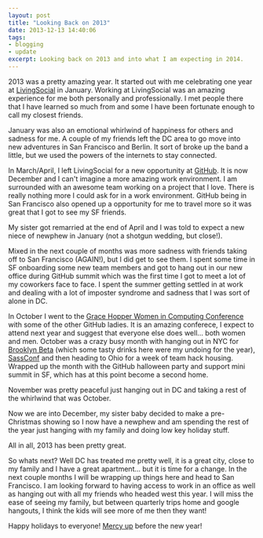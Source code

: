```yaml
---
layout: post
title: "Looking Back on 2013"
date: 2013-12-13 14:40:06
tags:
- blogging
- update
excerpt: Looking back on 2013 and into what I am expecting in 2014.
---
```


2013 was a pretty amazing year. It started out with me celebrating one year at [LivingSocial][livingsocial] in  January. Working at LivingSocial was an amazing experience for me both personally and professionally. I met people there that I have learned so much from and some I have been fortunate enough to call my closest friends.

January was also an emotional whirlwind of happiness for others and sadness for me. A couple of my friends left the DC area to go move into new adventures in San Francisco and Berlin. It sort of broke up the band a little, but we used the powers of the internets to stay connected.

In March/April,  I left LivingSocial for a new opportunity at [GitHub][github]. It is now December and I can't imagine a more amazing work environment. I am surrounded with an awesome team working on a project that I love. There is really nothing more I could ask for in a work environment. GitHub being in San Francisco also opened up a opportunity for me to travel more so it was great that I got to see my SF friends.

My sister got remarried at the end of April and I was told to expect a new niece of newphew in January (not a shotgun wedding, but close!).

Mixed in the next couple of months was more sadness with friends taking off to San Francisco (AGAIN!), but I did get to see them. I spent some time in SF onboarding some new team members and got to hang out in our new office during GitHub summit which was the first time I got to meet a lot of my coworkers face to face. I spent the summer getting settled in at work and dealing with a lot of imposter syndrome and sadness that I was sort of alone in DC.

In October I went to the [Grace Hopper Women in Computing Conference][gracehopper] with some of the other GitHub ladies. It is an amazing conferece, I expect to attend next year and suggest that everyone else does well... both women and men. October was a crazy busy month with hanging out in NYC for [Brooklyn Beta][brooklynbeta] (which some tasty drinks here were my undoing for the year), [SassConf][sassconf] and then heading to Ohio for a week of team hack housing. Wrapped up the month with the GitHub halloween party and support mini summit in SF, which has at this point become a second home.

November was pretty peaceful just hanging out in DC and taking a rest of the whirlwind that was October.

Now we are into December, my sister baby decided to make a pre-Christmas showing so I now have a newphew and am spending the rest of the year just hanging with my family and doing low key holiday stuff.

All in all, 2013 has been pretty great.

So whats next? Well DC has treated me pretty well, it is a great city, close to my family and I have a great apartment... but it is time for a change. In the next couple months I will be wrapping up things here and head to San Francisco. I am looking forward to having access to work in an office as well as hanging out with all my friends who headed west this year. I will miss the ease of seeing my family, but between quarterly trips home and google hangouts, I think the kids will see more of me then they want!

Happy holidays to everyone! [Mercy up][mercy] before the new year!

[livingsocial]: http://livingsocial.com/
[github]: http://github.com/
[gracehopper]: http://gracehopper.org/
[brooklynbeta]: https://brooklynbeta.org/2013
[sassconf]: http://sassconf.com/
[mercy]: http://webstore.drinkmercy.com/
